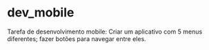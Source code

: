 # dev_mobile

Tarefa de desenvolvimento mobile:
Criar um aplicativo com 5 menus diferentes; fazer botões para navegar entre eles.
